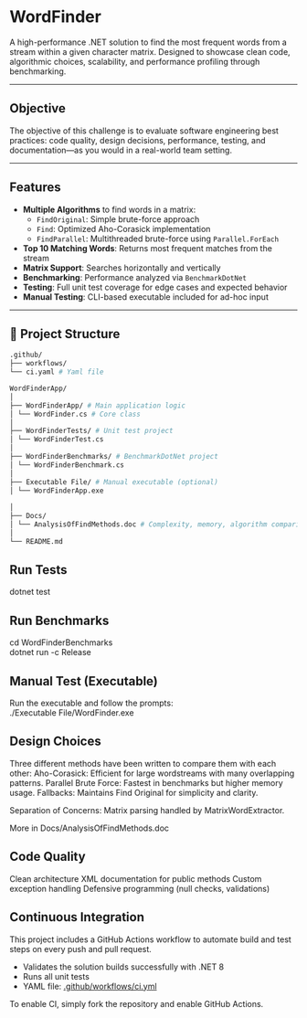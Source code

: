 # WordFinder

A high-performance .NET solution to find the most frequent words from a stream within a given character matrix. Designed to showcase clean code, algorithmic choices, scalability, and performance profiling through benchmarking.

---

## Objective

The objective of this challenge is to evaluate software engineering best practices: code quality, design decisions, performance, testing, and documentation—as you would in a real-world team setting.

---

## Features

- **Multiple Algorithms** to find words in a matrix:
  - `FindOriginal`: Simple brute-force approach
  - `Find`: Optimized Aho-Corasick implementation
  - `FindParallel`: Multithreaded brute-force using `Parallel.ForEach`
- **Top 10 Matching Words**: Returns most frequent matches from the stream
- **Matrix Support**: Searches horizontally and vertically
- **Benchmarking**: Performance analyzed via `BenchmarkDotNet`
- **Testing**: Full unit test coverage for edge cases and expected behavior
- **Manual Testing**: CLI-based executable included for ad-hoc input

---

## 📂 Project Structure
```bash
.github/
├── workflows/
└── ci.yaml # Yaml file

WordFinderApp/
│
├── WordFinderApp/ # Main application logic
│ └── WordFinder.cs # Core class
│
├── WordFinderTests/ # Unit test project
│ └── WordFinderTest.cs
│
├── WordFinderBenchmarks/ # BenchmarkDotNet project
│ └── WordFinderBenchmark.cs
│
├── Executable File/ # Manual executable (optional)
│ └── WordFinderApp.exe
      
│
├── Docs/
│ └── AnalysisOfFindMethods.doc # Complexity, memory, algorithm comparison
│
└── README.md
```

## Run Tests
   dotnet test
## Run Benchmarks
  cd WordFinderBenchmarks  
  dotnet run -c Release
## Manual Test (Executable)
  Run the executable and follow the prompts:  
  ./Executable File/WordFinder.exe

## Design Choices
  Three different methods have been written to compare them with each other:
  Aho-Corasick: Efficient for large wordstreams with many overlapping patterns.
  Parallel Brute Force: Fastest in benchmarks but higher memory usage.
  Fallbacks: Maintains Find Original for simplicity and clarity.
  
  Separation of Concerns: Matrix parsing handled by MatrixWordExtractor.
  
  More in Docs/AnalysisOfFindMethods.doc

## Code Quality
  Clean architecture
  XML documentation for public methods
  Custom exception handling
  Defensive programming (null checks, validations)

## Continuous Integration

This project includes a GitHub Actions workflow to automate build and test steps on every push and pull request.

- Validates the solution builds successfully with .NET 8
- Runs all unit tests
- YAML file: [.github/workflows/ci.yml](.github/workflows/ci.yaml)

To enable CI, simply fork the repository and enable GitHub Actions.




